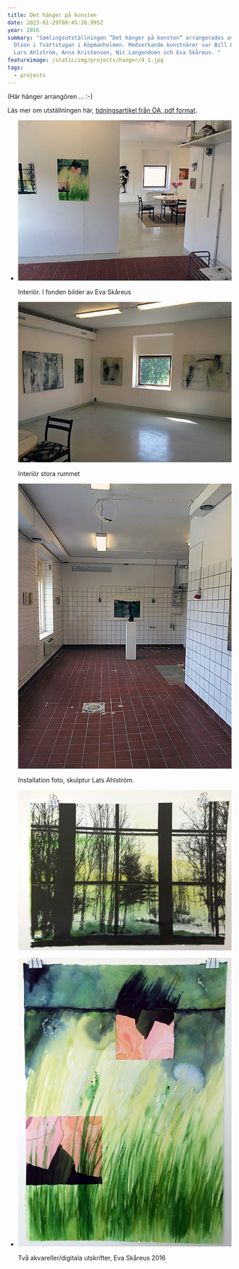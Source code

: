 ```yaml
---
title: Det hänger på konsten
date: 2023-01-29T08:45:26.995Z
year: 2016
summary: "Samlingsutställningen ”Det hänger på konsten” arrangerades av Bill
  Olson i Tvättstugan i Köpmanholmen. Medverkande konstnärer var Bill Olson,
  Lars Ahlström, Anna Kristensen, Nic Langendoen och Eva Skåreus. "
featureimage: /static/img/projects/hanger/4_1.jpg
tags:
  - projects
---
```

(Här hänger arrangören ... :-)

Läs mer om utställningen här, [tidningsartikel från ÖA, pdf format](/static/pdf/art4öa.pdf).

* ![Foto tvättstugan](/static/img/projects/hanger/4_2.jpg)

  Interiör. I fonden bilder av Eva Skåreus

  ![Foto tvättstugan](/static/img/projects/hanger/4_3.jpg)

  Interiör stora rummet

  ![Foto tvättstugan](/static/img/projects/hanger/4_4.jpg)

  Installation foto, skulptur Lats Ahlström.

  ![Bild](/static/img/projects/hanger/4_5.jpg)
* ![Bild](/static/img/projects/hanger/4_6_1.jpg)

  Två akvareller/digitala utskrifter, Eva Skåreus 2016